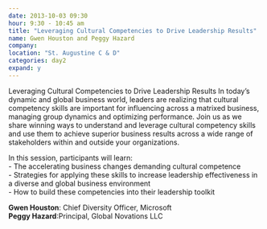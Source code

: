 ```yaml
---
date: 2013-10-03 09:30
hour: 9:30 - 10:45 am
title: "Leveraging Cultural Competencies to Drive Leadership Results"
name: Gwen Houston and Peggy Hazard
company:
location: "St. Augustine C & D"
categories: day2
expand: y
---
```

Leveraging Cultural Competencies to Drive Leadership Results
In today’s dynamic and global business world, leaders are realizing that cultural competency skills are important for influencing across a matrixed business, managing group dynamics and optimizing performance. Join us as we share winning ways to understand and leverage cultural competency skills and use them to achieve superior business results across a wide range of stakeholders within and outside your organizations.

In this session, participants will learn: <br />
\- The accelerating business changes demanding cultural
competence <br />
\- Strategies for applying these skills to increase leadership
effectiveness in a diverse and global business environment <br />
\- How to build these competencies into their leadership toolkit <br />

<strong>Gwen Houston</strong>: Chief Diversity Officer, Microsoft <br />
<strong>Peggy Hazard</strong>:Principal, Global Novations LLC